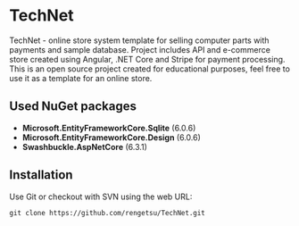 # TechNet
TechNet - online store system template for selling computer parts with payments and sample database.
Project includes API and e-commerce store created using Angular, .NET Core and Stripe for payment processing.
This is an open source project created for educational purposes, feel free to use it as a template for an online store.

## Used NuGet packages
* **Microsoft.EntityFrameworkCore.Sqlite** (6.0.6)
* **Microsoft.EntityFrameworkCore.Design** (6.0.6)
* **Swashbuckle.AspNetCore** (6.3.1)

## Installation
Use Git or checkout with SVN using the web URL:
 ```
 git clone https://github.com/rengetsu/TechNet.git
 ```

